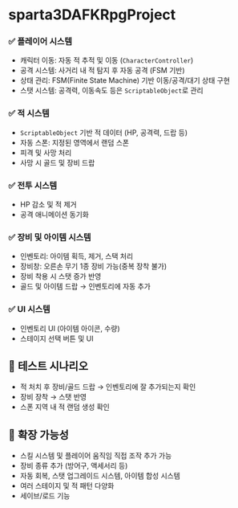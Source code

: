 # sparta3DAFKRpgProject

### ✅ 플레이어 시스템
- 캐릭터 이동: 자동 적 추적 및 이동 (`CharacterController`)
- 공격 시스템: 사거리 내 적 탐지 후 자동 공격 (FSM 기반)
- 상태 관리: FSM(Finite State Machine) 기반 이동/공격/대기 상태 구현
- 스탯 시스템: 공격력, 이동속도 등은 `ScriptableObject`로 관리

### ✅ 적 시스템
- `ScriptableObject` 기반 적 데이터 (HP, 공격력, 드랍 등)
- 자동 스폰: 지정된 영역에서 랜덤 스폰
- 피격 및 사망 처리
- 사망 시 골드 및 장비 드랍

### ✅ 전투 시스템
- HP 감소 및 적 제거
- 공격 애니메이션 동기화

### ✅ 장비 및 아이템 시스템
- 인벤토리: 아이템 획득, 제거, 스택 처리
- 장비창: 오른손 무기 1종 장비 가능(중복 장착 불가)
- 장비 착용 시 스탯 증가 반영
- 골드 및 아이템 드랍 → 인벤토리에 자동 추가

### ✅ UI 시스템
- 인벤토리 UI (아이템 아이콘, 수량)
- 스테이지 선택 버튼 및 UI

## 🧪 테스트 시나리오
- 적 처치 후 장비/골드 드랍 → 인벤토리에 잘 추가되는지 확인
- 장비 장착 → 스탯 반영
- 스폰 지역 내 적 랜덤 생성 확인

## 🔄 확장 가능성
- 스킬 시스템 및 플레이어 움직임 직접 조작 추가 가능
- 장비 종류 추가 (방어구, 액세서리 등)
- 자동 회복, 스탯 업그레이드 시스템, 아이템 합성 시스템
- 여러 스테이지 및 적 패턴 다양화
- 세이브/로드 기능
